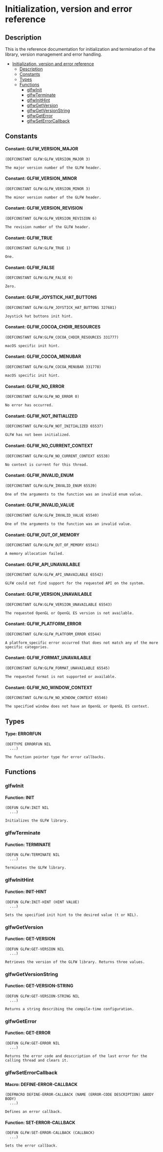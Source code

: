 <h1 id="header:GLFW:INITIALIZATION-REFERENCE-HEADER">Initialization, version and error reference</h1>

<h2 id="header:ADP:HEADERTAG4">Description</h2>

This is the reference documentation for initialization and termination of the library\, version management and error handling\.

* <a href="/docs/api/initialization.md#header:GLFW:INITIALIZATION-REFERENCE-HEADER">Initialization, version and error reference</a>
  * <a href="/docs/api/initialization.md#header:ADP:HEADERTAG4">Description</a>
  * <a href="/docs/api/initialization.md#header:GLFW:INITIALIZATION-CONSTANTS-SUBHEADER">Constants</a>
  * <a href="/docs/api/initialization.md#header:ADP:HEADERTAG5">Types</a>
  * <a href="/docs/api/initialization.md#header:ADP:HEADERTAG6">Functions</a>
    * <a href="/docs/api/initialization.md#header:ADP:HEADERTAG7">glfwInit</a>
    * <a href="/docs/api/initialization.md#header:ADP:HEADERTAG8">glfwTerminate</a>
    * <a href="/docs/api/initialization.md#header:ADP:HEADERTAG9">glfwInitHint</a>
    * <a href="/docs/api/initialization.md#header:ADP:HEADERTAG10">glfwGetVersion</a>
    * <a href="/docs/api/initialization.md#header:ADP:HEADERTAG11">glfwGetVersionString</a>
    * <a href="/docs/api/initialization.md#header:ADP:HEADERTAG12">glfwGetError</a>
    * <a href="/docs/api/initialization.md#header:ADP:HEADERTAG13">glfwSetErrorCallback</a>

<h2 id="header:GLFW:INITIALIZATION-CONSTANTS-SUBHEADER">Constants</h2>

<h4 id="symbol:GLFW:GLFW_VERSION_MAJOR">Constant: GLFW_VERSION_MAJOR</h4>

```Lisp
(DEFCONSTANT GLFW:GLFW_VERSION_MAJOR 3)
```

````
The major version number of the GLFW header.
````

<h4 id="symbol:GLFW:GLFW_VERSION_MINOR">Constant: GLFW_VERSION_MINOR</h4>

```Lisp
(DEFCONSTANT GLFW:GLFW_VERSION_MINOR 3)
```

````
The minor version number of the GLFW header.
````

<h4 id="symbol:GLFW:GLFW_VERSION_REVISION">Constant: GLFW_VERSION_REVISION</h4>

```Lisp
(DEFCONSTANT GLFW:GLFW_VERSION_REVISION 6)
```

````
The revision number of the GLFW header.
````

<h4 id="symbol:GLFW:GLFW_TRUE">Constant: GLFW_TRUE</h4>

```Lisp
(DEFCONSTANT GLFW:GLFW_TRUE 1)
```

````
One.
````

<h4 id="symbol:GLFW:GLFW_FALSE">Constant: GLFW_FALSE</h4>

```Lisp
(DEFCONSTANT GLFW:GLFW_FALSE 0)
```

````
Zero.
````

<h4 id="symbol:GLFW:GLFW_JOYSTICK_HAT_BUTTONS">Constant: GLFW_JOYSTICK_HAT_BUTTONS</h4>

```Lisp
(DEFCONSTANT GLFW:GLFW_JOYSTICK_HAT_BUTTONS 327681)
```

````
Joystick hat buttons init hint.
````

<h4 id="symbol:GLFW:GLFW_COCOA_CHDIR_RESOURCES">Constant: GLFW_COCOA_CHDIR_RESOURCES</h4>

```Lisp
(DEFCONSTANT GLFW:GLFW_COCOA_CHDIR_RESOURCES 331777)
```

````
macOS specific init hint.
````

<h4 id="symbol:GLFW:GLFW_COCOA_MENUBAR">Constant: GLFW_COCOA_MENUBAR</h4>

```Lisp
(DEFCONSTANT GLFW:GLFW_COCOA_MENUBAR 331778)
```

````
macOS specific init hint.
````

<h4 id="symbol:GLFW:GLFW_NO_ERROR">Constant: GLFW_NO_ERROR</h4>

```Lisp
(DEFCONSTANT GLFW:GLFW_NO_ERROR 0)
```

````
No error has occurred.
````

<h4 id="symbol:GLFW:GLFW_NOT_INITIALIZED">Constant: GLFW_NOT_INITIALIZED</h4>

```Lisp
(DEFCONSTANT GLFW:GLFW_NOT_INITIALIZED 65537)
```

````
GLFW has not been initialized.
````

<h4 id="symbol:GLFW:GLFW_NO_CURRENT_CONTEXT">Constant: GLFW_NO_CURRENT_CONTEXT</h4>

```Lisp
(DEFCONSTANT GLFW:GLFW_NO_CURRENT_CONTEXT 65538)
```

````
No context is current for this thread.
````

<h4 id="symbol:GLFW:GLFW_INVALID_ENUM">Constant: GLFW_INVALID_ENUM</h4>

```Lisp
(DEFCONSTANT GLFW:GLFW_INVALID_ENUM 65539)
```

````
One of the arguments to the function was an invalid enum value.
````

<h4 id="symbol:GLFW:GLFW_INVALID_VALUE">Constant: GLFW_INVALID_VALUE</h4>

```Lisp
(DEFCONSTANT GLFW:GLFW_INVALID_VALUE 65540)
```

````
One of the arguments to the function was an invalid value.
````

<h4 id="symbol:GLFW:GLFW_OUT_OF_MEMORY">Constant: GLFW_OUT_OF_MEMORY</h4>

```Lisp
(DEFCONSTANT GLFW:GLFW_OUT_OF_MEMORY 65541)
```

````
A memory allocation failed.
````

<h4 id="symbol:GLFW:GLFW_API_UNAVAILABLE">Constant: GLFW_API_UNAVAILABLE</h4>

```Lisp
(DEFCONSTANT GLFW:GLFW_API_UNAVAILABLE 65542)
```

````
GLFW could not find support for the requested API on the system.
````

<h4 id="symbol:GLFW:GLFW_VERSION_UNAVAILABLE">Constant: GLFW_VERSION_UNAVAILABLE</h4>

```Lisp
(DEFCONSTANT GLFW:GLFW_VERSION_UNAVAILABLE 65543)
```

````
The requested OpenGL or OpenGL ES version is not available.
````

<h4 id="symbol:GLFW:GLFW_PLATFORM_ERROR">Constant: GLFW_PLATFORM_ERROR</h4>

```Lisp
(DEFCONSTANT GLFW:GLFW_PLATFORM_ERROR 65544)
```

````
A platform_specific error occurred that does not match any of the more specific categories.
````

<h4 id="symbol:GLFW:GLFW_FORMAT_UNAVAILABLE">Constant: GLFW_FORMAT_UNAVAILABLE</h4>

```Lisp
(DEFCONSTANT GLFW:GLFW_FORMAT_UNAVAILABLE 65545)
```

````
The requested format is not supported or available.
````

<h4 id="symbol:GLFW:GLFW_NO_WINDOW_CONTEXT">Constant: GLFW_NO_WINDOW_CONTEXT</h4>

```Lisp
(DEFCONSTANT GLFW:GLFW_NO_WINDOW_CONTEXT 65546)
```

````
The specified window does not have an OpenGL or OpenGL ES context.
````

<h2 id="header:ADP:HEADERTAG5">Types</h2>

<h4 id="type:GLFW:ERRORFUN">Type: ERRORFUN</h4>

```Lisp
(DEFTYPE ERRORFUN NIL
  ...)
```

````
The function pointer type for error callbacks.
````

<h2 id="header:ADP:HEADERTAG6">Functions</h2>

<h3 id="header:ADP:HEADERTAG7">glfwInit</h3>

<h4 id="function:GLFW:INIT">Function: INIT</h4>

```Lisp
(DEFUN GLFW:INIT NIL
  ...)
```

````
Initializes the GLFW library.
````

<h3 id="header:ADP:HEADERTAG8">glfwTerminate</h3>

<h4 id="function:GLFW:TERMINATE">Function: TERMINATE</h4>

```Lisp
(DEFUN GLFW:TERMINATE NIL
  ...)
```

````
Terminates the GLFW library.
````

<h3 id="header:ADP:HEADERTAG9">glfwInitHint</h3>

<h4 id="function:GLFW:INIT-HINT">Function: INIT-HINT</h4>

```Lisp
(DEFUN GLFW:INIT-HINT (HINT VALUE)
  ...)
```

````
Sets the specified init hint to the desired value (t or NIL).
````

<h3 id="header:ADP:HEADERTAG10">glfwGetVersion</h3>

<h4 id="function:GLFW:GET-VERSION">Function: GET-VERSION</h4>

```Lisp
(DEFUN GLFW:GET-VERSION NIL
  ...)
```

````
Retrieves the version of the GLFW library. Returns three values.
````

<h3 id="header:ADP:HEADERTAG11">glfwGetVersionString</h3>

<h4 id="function:GLFW:GET-VERSION-STRING">Function: GET-VERSION-STRING</h4>

```Lisp
(DEFUN GLFW:GET-VERSION-STRING NIL
  ...)
```

````
Returns a string describing the compile-time configuration.
````

<h3 id="header:ADP:HEADERTAG12">glfwGetError</h3>

<h4 id="function:GLFW:GET-ERROR">Function: GET-ERROR</h4>

```Lisp
(DEFUN GLFW:GET-ERROR NIL
  ...)
```

````
Returns the error code and desccription of the last error for the calling thread and clears it.
````

<h3 id="header:ADP:HEADERTAG13">glfwSetErrorCallback</h3>

<h4 id="function:GLFW:DEFINE-ERROR-CALLBACK">Macro: DEFINE-ERROR-CALLBACK</h4>

```Lisp
(DEFMACRO DEFINE-ERROR-CALLBACK (NAME (ERROR-CODE DESCRIPTION) &BODY BODY)
  ...)
```

````
Defines an error callback.
````

<h4 id="function:GLFW:SET-ERROR-CALLBACK">Function: SET-ERROR-CALLBACK</h4>

```Lisp
(DEFUN GLFW:SET-ERROR-CALLBACK (CALLBACK)
  ...)
```

````
Sets the error callback.
````

